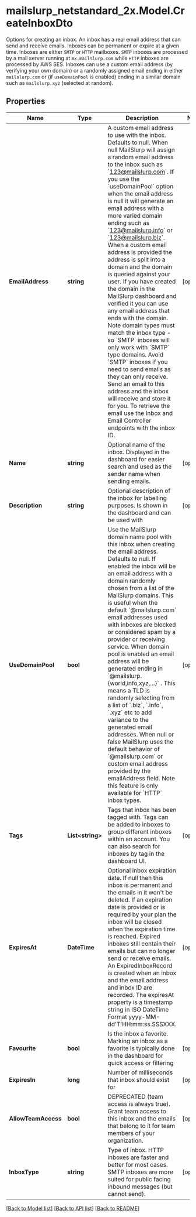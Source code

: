 # mailslurp_netstandard_2x.Model.CreateInboxDto
Options for creating an inbox. An inbox has a real email address that can send and receive emails. Inboxes can be permanent or expire at a given time. Inboxes are either `SMTP` or `HTTP` mailboxes. `SMTP` inboxes are processed by a mail server running at `mx.mailslurp.com` while `HTTP` inboxes are processed by AWS SES. Inboxes can use a custom email address (by verifying your own domain) or a randomly assigned email ending in either `mailslurp.com` or (if `useDomainPool` is enabled) ending in a similar domain such as `mailslurp.xyz` (selected at random). 

## Properties

Name | Type | Description | Notes
------------ | ------------- | ------------- | -------------
**EmailAddress** | **string** | A custom email address to use with the inbox. Defaults to null. When null MailSlurp will assign a random email address to the inbox such as &#x60;123@mailslurp.com&#x60;. If you use the &#x60;useDomainPool&#x60; option when the email address is null it will generate an email address with a more varied domain ending such as &#x60;123@mailslurp.info&#x60; or &#x60;123@mailslurp.biz&#x60;. When a custom email address is provided the address is split into a domain and the domain is queried against your user. If you have created the domain in the MailSlurp dashboard and verified it you can use any email address that ends with the domain. Note domain types must match the inbox type - so &#x60;SMTP&#x60; inboxes will only work with &#x60;SMTP&#x60; type domains. Avoid &#x60;SMTP&#x60; inboxes if you need to send emails as they can only receive. Send an email to this address and the inbox will receive and store it for you. To retrieve the email use the Inbox and Email Controller endpoints with the inbox ID. | [optional] 
**Name** | **string** | Optional name of the inbox. Displayed in the dashboard for easier search and used as the sender name when sending emails. | [optional] 
**Description** | **string** | Optional description of the inbox for labelling purposes. Is shown in the dashboard and can be used with | [optional] 
**UseDomainPool** | **bool** | Use the MailSlurp domain name pool with this inbox when creating the email address. Defaults to null. If enabled the inbox will be an email address with a domain randomly chosen from a list of the MailSlurp domains. This is useful when the default &#x60;@mailslurp.com&#x60; email addresses used with inboxes are blocked or considered spam by a provider or receiving service. When domain pool is enabled an email address will be generated ending in &#x60;@mailslurp.{world,info,xyz,...}&#x60; . This means a TLD is randomly selecting from a list of &#x60;.biz&#x60;, &#x60;.info&#x60;, &#x60;.xyz&#x60; etc to add variance to the generated email addresses. When null or false MailSlurp uses the default behavior of &#x60;@mailslurp.com&#x60; or custom email address provided by the emailAddress field. Note this feature is only available for &#x60;HTTP&#x60; inbox types. | [optional] 
**Tags** | **List&lt;string&gt;** | Tags that inbox has been tagged with. Tags can be added to inboxes to group different inboxes within an account. You can also search for inboxes by tag in the dashboard UI. | [optional] 
**ExpiresAt** | **DateTime** | Optional inbox expiration date. If null then this inbox is permanent and the emails in it won&#39;t be deleted. If an expiration date is provided or is required by your plan the inbox will be closed when the expiration time is reached. Expired inboxes still contain their emails but can no longer send or receive emails. An ExpiredInboxRecord is created when an inbox and the email address and inbox ID are recorded. The expiresAt property is a timestamp string in ISO DateTime Format yyyy-MM-dd&#39;T&#39;HH:mm:ss.SSSXXX. | [optional] 
**Favourite** | **bool** | Is the inbox a favorite. Marking an inbox as a favorite is typically done in the dashboard for quick access or filtering | [optional] 
**ExpiresIn** | **long** | Number of milliseconds that inbox should exist for | [optional] 
**AllowTeamAccess** | **bool** | DEPRECATED (team access is always true). Grant team access to this inbox and the emails that belong to it for team members of your organization. | [optional] 
**InboxType** | **string** | Type of inbox. HTTP inboxes are faster and better for most cases. SMTP inboxes are more suited for public facing inbound messages (but cannot send). | [optional] 

[[Back to Model list]](../README#documentation-for-models) [[Back to API list]](../README#documentation-for-api-endpoints) [[Back to README]](../README)

